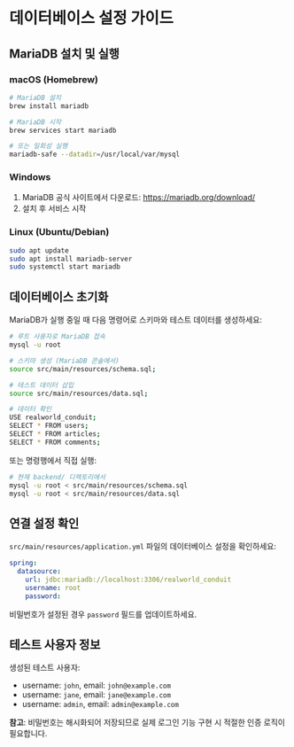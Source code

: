 # 데이터베이스 설정 가이드

## MariaDB 설치 및 실행

### macOS (Homebrew)
```bash
# MariaDB 설치
brew install mariadb

# MariaDB 시작
brew services start mariadb

# 또는 일회성 실행
mariadb-safe --datadir=/usr/local/var/mysql
```

### Windows
1. MariaDB 공식 사이트에서 다운로드: https://mariadb.org/download/
2. 설치 후 서비스 시작

### Linux (Ubuntu/Debian)
```bash
sudo apt update
sudo apt install mariadb-server
sudo systemctl start mariadb
```

## 데이터베이스 초기화

MariaDB가 실행 중일 때 다음 명령어로 스키마와 테스트 데이터를 생성하세요:

```bash
# 루트 사용자로 MariaDB 접속
mysql -u root

# 스키마 생성 (MariaDB 콘솔에서)
source src/main/resources/schema.sql;

# 테스트 데이터 삽입
source src/main/resources/data.sql;

# 데이터 확인
USE realworld_conduit;
SELECT * FROM users;
SELECT * FROM articles;
SELECT * FROM comments;
```

또는 명령행에서 직접 실행:

```bash
# 현재 backend/ 디렉토리에서
mysql -u root < src/main/resources/schema.sql
mysql -u root < src/main/resources/data.sql
```

## 연결 설정 확인

`src/main/resources/application.yml` 파일의 데이터베이스 설정을 확인하세요:

```yaml
spring:
  datasource:
    url: jdbc:mariadb://localhost:3306/realworld_conduit
    username: root
    password: 
```

비밀번호가 설정된 경우 `password` 필드를 업데이트하세요.

## 테스트 사용자 정보

생성된 테스트 사용자:
- username: `john`, email: `john@example.com`
- username: `jane`, email: `jane@example.com`  
- username: `admin`, email: `admin@example.com`

**참고**: 비밀번호는 해시화되어 저장되므로 실제 로그인 기능 구현 시 적절한 인증 로직이 필요합니다.